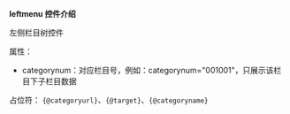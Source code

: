 **leftmenu 控件介绍**

左侧栏目树控件

属性：

- categorynum：对应栏目号，例如：categorynum="001001"，只展示该栏目下子栏目数据 

占位符：
`{@categoryurl}`、`{@target}`、`{@categoryname}`